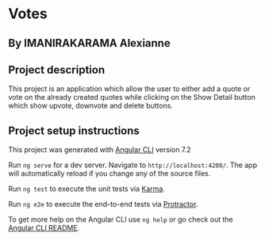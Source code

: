 # Votes

## By IMANIRAKARAMA Alexianne

## Project description
This project is an application which allow the user to either add a quote or vote on the already created quotes while clicking on the Show Detail button which show upvote, downvote and delete buttons.

## Project setup instructions
This project was generated with [Angular CLI](https://github.com/angular/angular-cli) version 7.2

Run `ng serve` for a dev server. Navigate to `http://localhost:4200/`. The app will automatically reload if you change any of the source files.


Run `ng test` to execute the unit tests via [Karma](https://karma-runner.github.io).


Run `ng e2e` to execute the end-to-end tests via [Protractor](http://www.protractortest.org/).


To get more help on the Angular CLI use `ng help` or go check out the [Angular CLI README](https://github.com/angular/angular-cli/blob/master/README.md).

